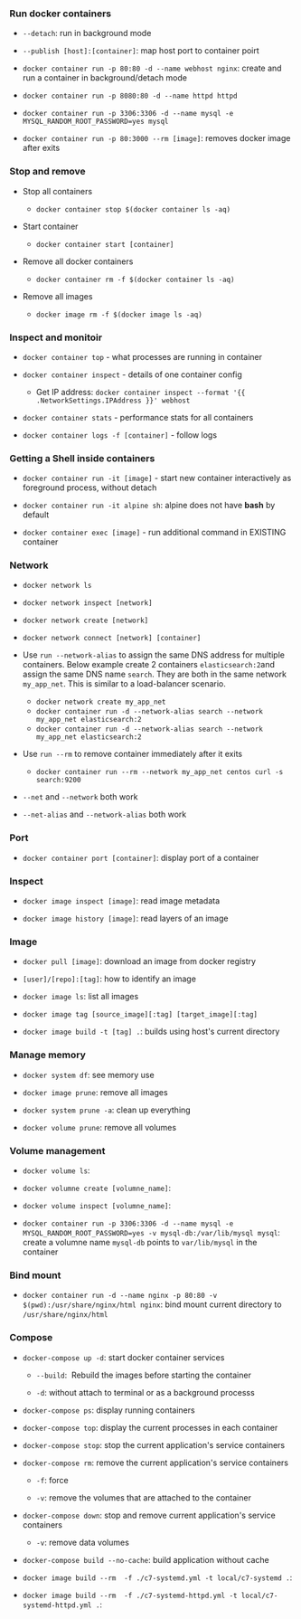 ### Run docker containers

- `--detach`: run in background mode

- `--publish [host]:[container]`: map host port to container poirt

- `docker container run -p 80:80 -d --name webhost nginx`: create and run a container in background/detach mode

- `docker container run -p 8080:80 -d --name httpd httpd`

- `docker container run -p 3306:3306 -d --name mysql -e MYSQL_RANDOM_ROOT_PASSWORD=yes mysql`

- `docker container run -p 80:3000 --rm [image]`: removes docker image after exits

### Stop and remove

- Stop all containers

  - `docker container stop $(docker container ls -aq)`

- Start container

  - `docker container start [container]`

- Remove all docker containers

  - `docker container rm -f $(docker container ls -aq)`

- Remove all images

  - `docker image rm -f $(docker image ls -aq)`

### Inspect and monitoir

- `docker container top` - what processes are running in container

- `docker container inspect` - details of one container config

  - Get IP address: `docker container inspect --format '{{ .NetworkSettings.IPAddress }}' webhost`

- `docker container stats` - performance stats for all containers

- `docker container logs -f [container]` - follow logs

### Getting a Shell inside containers

- `docker container run -it [image]` - start new container interactively as foreground process, without detach

- `docker container run -it alpine sh`: alpine does not have **bash** by default

- `docker container exec [image]` - run additional command in EXISTING container

### Network

- `docker network ls`

- `docker network inspect [network]`

- `docker network create [network]`

- `docker network connect [network] [container]`

- Use `run --network-alias` to assign the same DNS address for multiple containers. Below example create 2 containers `elasticsearch:2`and assign the same DNS name `search`. They are both in the same network `my_app_net`. This is similar to a load-balancer scenario.

  - `docker network create my_app_net`
  - `docker container run -d --network-alias search --network my_app_net elasticsearch:2`
  - `docker container run -d --network-alias search --network my_app_net elasticsearch:2`

- Use `run --rm` to remove container immediately after it exits

  - `docker container run --rm --network my_app_net centos curl -s search:9200`

- `--net` and `--network` both work

- `--net-alias` and `--network-alias` both work

### Port

- `docker container port [container]`: display port of a container

### Inspect

- `docker image inspect [image]`: read image metadata

- `docker image history [image]`: read layers of an image

### Image

- `docker pull [image]`: download an image from docker registry

- `[user]/[repo]:[tag]`: how to identify an image

- `docker image ls`: list all images
                 
- `docker image tag [source_image][:tag] [target_image][:tag]`

- `docker image build -t [tag] .`: builds using host's current directory

### Manage memory

- `docker system df`: see memory use

- `docker image prune`: remove all images

- `docker system prune -a`: clean up everything

- `docker volume prune`: remove all volumes

### Volume management

- `docker volume ls`:

- `docker volumne create [volumne_name]`:

- `docker volume inspect [volumne_name]`:

- `docker container run -p 3306:3306 -d --name mysql -e MYSQL_RANDOM_ROOT_PASSWORD=yes -v mysql-db:/var/lib/mysql mysql`: create a volumne name `mysql-db` points to `var/lib/mysql` in the container

### Bind mount

- `docker container run -d --name nginx -p 80:80 -v $(pwd):/usr/share/nginx/html nginx`: bind mount current directory to `/usr/share/nginx/html`

### Compose

- `docker-compose up -d`: start docker container services 

  - `--build`:  Rebuild the images before starting the container
  
  - `-d`: without attach to terminal or as a background processs

- `docker-compose ps`: display running containers

- `docker-compose top`: display the current processes in each container

- `docker-compose stop`: stop the current application's service containers

- `docker-compose rm`: remove the current application's service containers

  - `-f`: force

  - `-v`: remove the volumes that are attached to the container

- `docker-compose down`: stop and remove current application's service containers

  - `-v`:  remove data volumes

- `docker-compose build --no-cache`: build application without cache







- `docker image build --rm  -f ./c7-systemd.yml -t local/c7-systemd .`: 
- `docker image build --rm  -f ./c7-systemd-httpd.yml -t local/c7-systemd-httpd.yml .`: